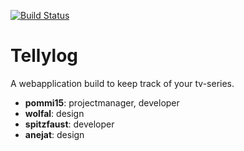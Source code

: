 [![Build Status](https://travis-ci.org/tellylog/tellylog.svg?branch=master)](https://travis-ci.org/tellylog/tellylog)
# Tellylog
A webapplication build to keep track of your tv-series.
* **pommi15**: projectmanager, developer
* **wolfal**: design
* **spitzfaust**: developer
* **anejat**: design
